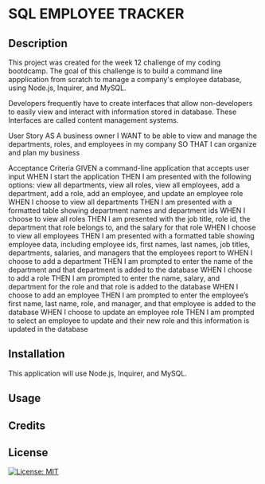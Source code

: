 # SQL EMPLOYEE TRACKER

## Description
This project was created for the week 12 challenge of my coding bootdcamp. The goal of this challenge is to build a command line appplication from scratch to manage a company's employee database, using Node.js, Inquirer, and MySQL.

Developers frequently have to create interfaces that allow non-developers to easily view and interact with information stored in database. These Interfaces are called content management systems. 

User Story
AS A business owner
I WANT to be able to view and manage the departments, roles, and employees in my company
SO THAT I can organize and plan my business


Acceptance Criteria
GIVEN a command-line application that accepts user input
WHEN I start the application
THEN I am presented with the following options: view all departments, view all roles, view all employees, add a department, add a role, add an employee, and update an employee role
WHEN I choose to view all departments
THEN I am presented with a formatted table showing department names and department ids
WHEN I choose to view all roles
THEN I am presented with the job title, role id, the department that role belongs to, and the salary for that role
WHEN I choose to view all employees
THEN I am presented with a formatted table showing employee data, including employee ids, first names, last names, job titles, departments, salaries, and managers that the employees report to
WHEN I choose to add a department
THEN I am prompted to enter the name of the department and that department is added to the database
WHEN I choose to add a role
THEN I am prompted to enter the name, salary, and department for the role and that role is added to the database
WHEN I choose to add an employee
THEN I am prompted to enter the employee’s first name, last name, role, and manager, and that employee is added to the database
WHEN I choose to update an employee role
THEN I am prompted to select an employee to update and their new role and this information is updated in the database

## Installation
This application will use Node.js, Inquirer, and MySQL.
## Usage

## Credits

## License
[![License: MIT](https://img.shields.io/badge/License-MIT-yellow.svg)](https://opensource.org/licenses/MIT)